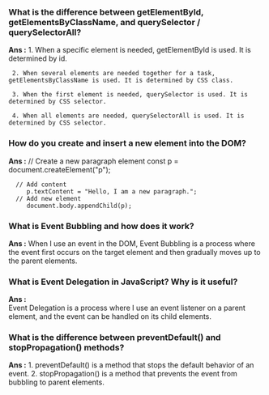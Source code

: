 ### What is the difference between getElementById, getElementsByClassName, and querySelector / querySelectorAll?
**Ans :**
     1. When a specific element is needed, getElementById is used. It is determined by id.

     2. When several elements are needed together for a task, getElementsByClassName is used. It is determined by CSS class.

     3. When the first element is needed, querySelector is used. It is determined by CSS selector.

     4. When all elements are needed, querySelectorAll is used. It is determined by CSS selector.


### How do you create and insert a new element into the DOM?
**Ans :**
      // Create a new paragraph element
         const p = document.createElement("p");

      // Add content
         p.textContent = "Hello, I am a new paragraph.";
      // Add new element
         document.body.appendChild(p);


### What is Event Bubbling and how does it work?
**Ans :** 
        When I use an event in the DOM, Event Bubbling is a process where the event first occurs on the target element 
        and then gradually moves up to the parent elements.

### What is Event Delegation in JavaScript? Why is it useful?
**Ans :**   
        Event Delegation is a process where I use an event listener on a parent element, and the event can be handled 
        on its child elements.

### What is the difference between preventDefault() and stopPropagation() methods?
**Ans :** 
      1. preventDefault() is a method that stops the default behavior of an event.
      2. stopPropagation() is a method that prevents the event from bubbling to parent elements.
